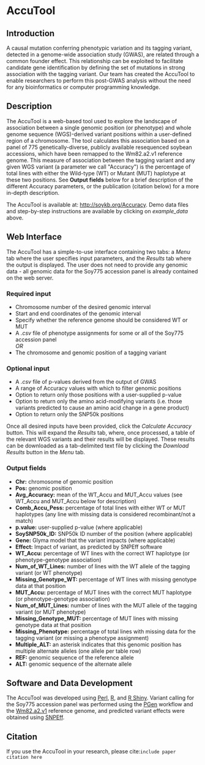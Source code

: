 # AccuTool

## Introduction

A causal mutation conferring phenotypic variation and its tagging variant, detected in a genome-wide association study (GWAS), are related through a common founder effect. This relationship can be exploited to facilitate candidate gene identification by defining the set of mutations in strong association with the tagging variant. Our team has created the AccuTool to enable researchers to perform this post-GWAS analysis without the need for any bioinformatics or computer programming knowledge.

## Description

The AccuTool is a web-based tool used to explore the landscape of association between a single genomic position (or phenotype) and whole genome sequence (WGS)-derived variant positions within a user-defined region of a chromosome. The tool calculates this association based on a panel of 775 genetically-diverse, publicly available resequenced soybean accessions, which have been remapped to the Wm82.a2.v1 reference genome. This measure of association between the tagging variant and any given WGS variant (a parameter we call "Accuracy") is the percentage of total lines with either the Wild-type (WT) or Mutant (MUT) haplotype at these two positions. See __Output fields__ below for a brief description of the different Accuracy parameters, or the publication (citation below) for a more in-depth description.

The AccuTool is available at: http://soykb.org/Accuracy. Demo data files and step-by-step instructions are available by clicking on _example_data_ above.

## Web Interface

The AccuTool has a simple-to-use interface containing two tabs: a _Menu_ tab where the user specifies input parameters, and the _Results_ tab where the output is displayed. The user does not need to provide any genomic data - all genomic data for the Soy775 accession panel is already contained on the web server.

### Required input
* Chromosome number of the desired genomic interval
* Start and end coordinates of the genomic interval
* Specify whether the reference genome should be considered WT or MUT
* A _.csv_ file of phenotype assignments for some or all of the Soy775 accession panel
<br>_OR_<br>  
* The chromosome and genomic position of a tagging variant

### Optional input
* A _.csv_ file of p-values derived from the output of GWAS
* A range of Accuracy values with which to filter genomic positions
* Option to return only those positions with a user-supplied p-value
* Option to return only the amino acid-modifying variants (i.e. those variants predicted to cause an amino acid change in a gene product)
* Option to return only the SNP50k positions

Once all desired inputs have been provided, click the _Calculate Accuracy_ button. This will expand the _Results_ tab, where, once processed, a table of the relevant WGS variants and their results will be displayed. These results can be downloaded as a tab-delimited text file by clicking the _Download Results_ button in the _Menu_ tab.

### Output fields
* __Chr:__ chromosome of genomic position
* __Pos:__ genomic position
* __Avg_Accuracy:__ mean of the WT_Accu and MUT_Accu values (see WT_Accu and MUT_Accu below for description)
* __Comb_Accu_Pess:__ percentage of total lines with either WT or MUT haplotypes (any line with missing data is considered recombinant/not a match)
* __p.value:__ user-supplied p-value (where applicable)
* __SoySNP50k_ID:__ SNP50k ID number of the position (where applicable)
* __Gene:__ Glyma model that the variant impacts (where applicable)
* __Effect:__ Impact of variant, as predicted by SNPEff software
* __WT_Accu:__ percentage of WT lines with the correct WT haplotype (or phenotype-genotype association)
* __Num_of_WT_Lines:__ number of lines with the WT allele of the tagging variant (or WT phenotype)
* __Missing_Genotype_WT:__ percentage of WT lines with missing genotype data at that position
* __MUT_Accu:__ percentage of MUT lines with the correct MUT haplotype (or phenotype-genotype association)
* __Num_of_MUT_Lines:__ number of lines with the MUT allele of the tagging variant (or MUT phenotype)
* __Missing_Genotype_MUT:__ percentage of MUT lines with missing genotype data at that position
* __Missing_Phenotype:__ percentage of total lines with missing data for the tagging variant (or missing a phenotype assignment)
* __Multiple_ALT:__ an asterisk indicates that this genomic position has multiple alternate alleles (one allele per table row)
* __REF:__ genomic sequence of the reference allele
* __ALT:__ genomic sequence of the alternate allele

## Software and Data Development

The AccuTool was developed using [Perl](https://www.perl.org/), [R](https://www.r-project.org/about.html), and [R Shiny](https://shiny.rstudio.com/). Variant calling for the Soy775 accession panel was performed using the [PGen](http://soykb.org/Pegasus/) workflow and the [Wm82.a2.v1](https://phytozome.jgi.doe.gov/pz/portal.html#!info?alias=Org_Gmax) reference genome, and predicted variant effects were obtained using [SNPEff](https://pcingola.github.io/SnpEff/).

## Citation

If you use the AccuTool in your research, please cite:```include paper citation here```
